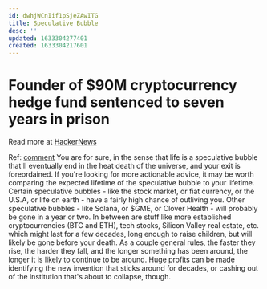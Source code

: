 ```yaml
---
id: dwhjWCnIif1pSjeZAwITG
title: Speculative Bubble
desc: ''
updated: 1633304277401
created: 1633304217601
---
```

# Founder of $90M cryptocurrency hedge fund sentenced to seven years in prison

Read more at [HackerNews](https://news.ycombinator.com/item?id=28544167)

Ref: [comment](https://news.ycombinator.com/item?id=28546075)
You are for sure, in the sense that life is a speculative bubble that'll eventually end in the heat death of the universe, and your exit is foreordained.
If you're looking for more actionable advice, it may be worth comparing the expected lifetime of the speculative bubble to your lifetime. Certain speculative bubbles - like the stock market, or fiat currency, or the U.S.A, or life on earth - have a fairly high chance of outliving you. Other speculative bubbles - like Solana, or $GME, or Clover Health - will probably be gone in a year or two. In between are stuff like more established cryptocurrencies (BTC and ETH), tech stocks, Silicon Valley real estate, etc. which might last for a few decades, long enough to raise children, but will likely be gone before your death.
As a couple general rules, the faster they rise, the harder they fall, and the longer something has been around, the longer it is likely to continue to be around. Huge profits can be made identifying the new invention that sticks around for decades, or cashing out of the institution that's about to collapse, though.